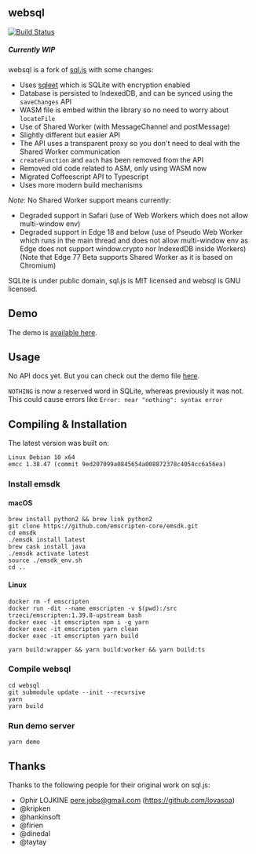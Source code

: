 ## websql

[![Build Status](https://travis-ci.com/wireapp/websql.svg?branch=master)](http://travis-ci.com/wireapp/websql)

##### Currently WIP

websql is a fork of [sql.js](https://github.com/kripken/sql.js) with some changes:

- Uses [sqleet](https://github.com/resilar/sqleet) which is SQLite with encryption enabled
- Database is persisted to IndexedDB, and can be synced using the `saveChanges` API
- WASM file is embed within the library so no need to worry about `locateFile`
- Use of Shared Worker (with MessageChannel and postMessage)
- Slightly different but easier API
- The API uses a transparent proxy so you don't need to deal with the Shared Worker communication
- `createFunction` and `each` has been removed from the API
- Removed old code related to ASM, only using WASM now
- Migrated Coffeescript API to Typescript
- Uses more modern build mechanisms

_Note_: No Shared Worker support means currently:

- Degraded support in Safari (use of Web Workers which does not allow multi-window env)
- Degraded support in Edge 18 and below (use of Pseudo Web Worker which runs in the main thread and does not allow multi-window env as Edge does not support window.crypto nor IndexedDB inside Workers) (Note that Edge 77 Beta supports Shared Worker as it is based on Chromium)

SQLite is under public domain, sql.js is MIT licensed and websql is GNU licensed.

## Demo

The demo is [available here](https://wireapp.github.io/websql/demo).

## Usage

No API docs yet. But you can check out the demo file [here](https://github.com/wireapp/websql/blob/master/demo/index.html).

`NOTHING` is now a reserved word in SQLite, whereas previously it was not. This could cause errors like `Error: near "nothing": syntax error`

## Compiling & Installation

The latest version was built on:

```
Linux Debian 10 x64
emcc 1.38.47 (commit 9ed207099a0845654a008872378c4054cc6a56ea)
```

### Install emsdk

#### macOS

```
brew install python2 && brew link python2
git clone https://github.com/emscripten-core/emsdk.git
cd emsdk
./emsdk install latest
brew cask install java
./emsdk activate latest
source ./emsdk_env.sh
cd ..
```

#### Linux

```
docker rm -f emscripten
docker run -dit --name emscripten -v $(pwd):/src trzeci/emscripten:1.39.8-upstream bash
docker exec -it emscripten npm i -g yarn
docker exec -it emscripten yarn clean
docker exec -it emscripten yarn build

yarn build:wrapper && yarn build:worker && yarn build:ts

```

### Compile websql

```
cd websql
git submodule update --init --recursive
yarn
yarn build
```

### Run demo server

```
yarn demo
```

## Thanks

Thanks to the following people for their original work on sql.js:

- Ophir LOJKINE <pere.jobs@gmail.com> (https://github.com/lovasoa)
- @kripken
- @hankinsoft
- @firien
- @dinedal
- @taytay
